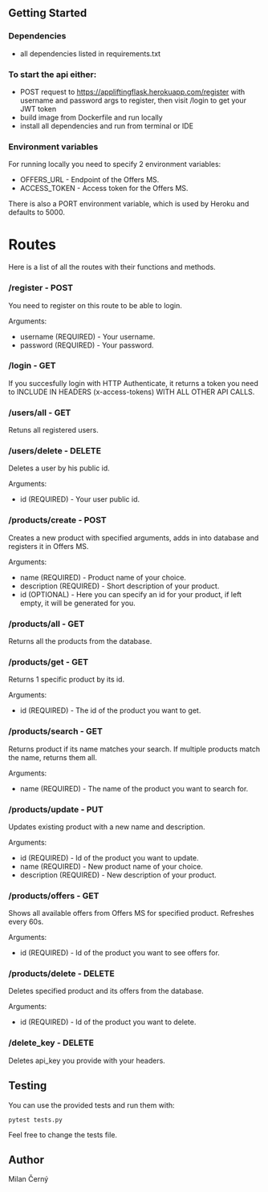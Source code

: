 ## Getting Started

### Dependencies

* all dependencies listed in requirements.txt

### To start the api either:

* POST request to https://appliftingflask.herokuapp.com/register with username and password args to register, then visit /login to get your JWT token
* build image from Dockerfile and run locally
* install all dependencies and run from terminal or IDE

### Environment variables

For running locally you need to specify 2 environment variables:
* OFFERS_URL - Endpoint of the Offers MS.
* ACCESS_TOKEN - Access token for the Offers MS.

There is also a PORT environment variable, which is used by Heroku and defaults to 5000.

# Routes

Here is a list of all the routes with their functions and methods.

### /register - POST

You need to register on this route to be able to login.

Arguments:
* username (REQUIRED) - Your username.
* password (REQUIRED) - Your password.

### /login - GET

If you succesfully login with HTTP Authenticate, it returns a token you need to INCLUDE IN HEADERS (x-access-tokens) WITH ALL OTHER API CALLS.

### /users/all - GET

Retuns all registered users.

### /users/delete - DELETE

Deletes a user by his public id.

Arguments:
* id (REQUIRED) - Your user public id.

### /products/create - POST

Creates a new product with specified arguments, adds in into database and registers it in Offers MS.

Arguments:
* name (REQUIRED) - Product name of your choice.
* description (REQUIRED) - Short description of your product.
* id (OPTIONAL) - Here you can specify an id for your product, if left empty, it will be generated for you.

### /products/all - GET

Returns all the products from the database.

### /products/get - GET

Returns 1 specific product by its id.

Arguments:
* id (REQUIRED) - The id of the product you want to get.

### /products/search - GET

Returns product if its name matches your search. If multiple products match the name, returns them all.

Arguments:
* name (REQUIRED) - The name of the product you want to search for.

### /products/update - PUT

Updates existing product with a new name and description.

Arguments:
* id (REQUIRED) - Id of the product you want to update.
* name (REQUIRED) - New product name of your choice.
* description (REQUIRED) - New description of your product.


### /products/offers - GET

Shows all available offers from Offers MS for specified product. Refreshes every 60s.

Arguments:
* id (REQUIRED) - Id of the product you want to see offers for.

### /products/delete - DELETE

Deletes specified product and its offers from the database.

Arguments:
* id (REQUIRED) - Id of the product you want to delete.

### /delete_key - DELETE

Deletes api_key you provide with your headers.

## Testing

You can use the provided tests and run them with:
```
pytest tests.py
```

Feel free to change the tests file.

## Author

Milan Černý
